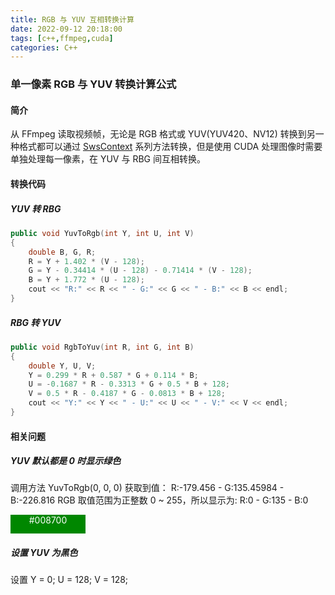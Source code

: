 ```yaml
---
title: RGB 与 YUV 互相转换计算
date: 2022-09-12 20:18:00
tags: [c++,ffmpeg,cuda]
categories: C++
---
```

### 单一像素 RGB 与 YUV 转换计算公式
<!-- more -->
#### 简介
从 FFmpeg 读取视频帧，无论是 RGB 格式或 YUV(YUV420、NV12) 转换到另一种格式都可以通过 [SwsContext](https://www.ffmpeg.org/doxygen/2.2/structSwsContext.html) 系列方法转换，但是使用 CUDA 处理图像时需要单独处理每一像素，在 YUV 与 RBG 间互相转换。

#### 转换代码
##### YUV 转 RBG
``` CPP
public void YuvToRgb(int Y, int U, int V)
{
    double B, G, R;
    R = Y + 1.402 * (V - 128);
    G = Y - 0.34414 * (U - 128) - 0.71414 * (V - 128);
    B = Y + 1.772 * (U - 128);
    cout << "R:" << R << " - G:" << G << " - B:" << B << endl;
}
```

##### RBG 转 YUV
``` CPP
public void RgbToYuv(int R, int G, int B)
{
    double Y, U, V;
    Y = 0.299 * R + 0.587 * G + 0.114 * B;
    U = -0.1687 * R - 0.3313 * G + 0.5 * B + 128;
    V = 0.5 * R - 0.4187 * G - 0.0813 * B + 128;
    cout << "Y:" << Y << " - U:" << U << " - V:" << V << endl;
}
```

#### 相关问题
##### YUV 默认都是 0 时显示绿色
调用方法 YuvToRgb(0, 0, 0) 获取到值：
R:-179.456 - G:135.45984 - B:-226.816
RGB 取值范围为正整数 0 ~ 255，所以显示为:
R:0 - G:135 - B:0

<div style="background: #008700;width: 120px;height: 30px;text-align: center;color: white;">#008700</div>

##### 设置 YUV 为黑色
设置 Y = 0; U = 128; V = 128;